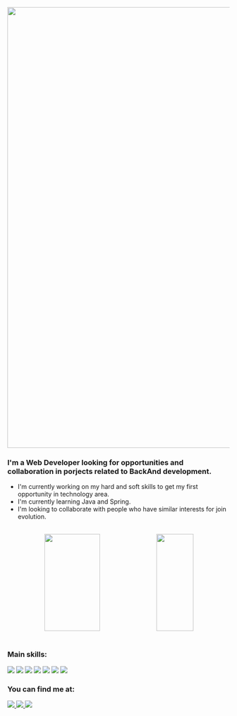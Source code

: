 <p align="center">
  <img width=1000vh src="https://capsule-render.vercel.app/api?type=waving&color=1:4682B4,100:a82da8_custom_gradient&height=120&section=header&text=Welcome%&fontSize=70"/>
</p>

 ### I'm a Web Developer looking for opportunities and collaboration in porjects related to BackAnd development.<br>
  * I'm currently working on my hard and soft skills to get my first opportunity in technology area.
  * I'm currently learning Java and Spring.
  * I'm looking to collaborate with people who have similar interests for join evolution.
  
<br>

<div align="center">
    <img width=50% height="220px" src="https://github-readme-stats.vercel.app/api?username=odlavir&show_icons=true&bg_color=1:4682B4,100:a82da8_custom_gradient"/>
     <img width=41% height="220px" src="https://github-readme-stats.vercel.app/api/top-langs/?username=odlavir&layout=compact&title_color=1:4682B4,100:a82da8_custom_gradient&text_color=1:4682B4,100:a82da8_custom_gradient&bg_color=1:4682B4,100:a82da8_custom_gradient"/>
</div>

<br> 

### Main skills:
<div align="left">
  <img src="https://img.shields.io/badge/HTML5-E34F26?style=for-the-badge&logo=html5&logoColor=white">
  <img src="https://img.shields.io/badge/CSS3-1572B6?style=for-the-badge&logo=css3&logoColor=white">
  <img src="https://img.shields.io/badge/JavaScript-323330?style=for-the-badge&logo=javascript&logoColor=F7DF1E">
  <img src="https://img.shields.io/badge/Node.js-43853D?style=for-the-badge&logo=node.js&logoColor=white">
  <img src="https://img.shields.io/badge/Angular-DD0031?style=for-the-badge&logo=angular&logoColor=white">
  <img src="https://img.shields.io/badge/Java-ED8B00?style=for-the-badge&logo=java&logoColor=white">
  <img src="https://img.shields.io/badge/Spring-6DB33F?style=for-the-badge&logo=spring&logoColor=white">

  </div>

### You can find me at:
<div align="left">
  <a href="lavir.andrade@gmail.com" target="_blank"><img src="https://img.shields.io/badge/Gmail-D14836?style=for-the-badge&logo=gmail&logoColor=white"</a>
  <a href="https://www.linkedin.com/in/odlavir/" target="_blank"><img src="https://img.shields.io/badge/LinkedIn-0077B5?style=for-the-badge&logo=linkedin&logoColor=white"</a>
  <a href="instagram.com/lavirandrade" target="_blank"><img src="https://img.shields.io/badge/Instagram-E4405F?style=for-the-badge&logo=instagram&logoColor=white"</a>
</div>

